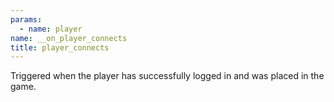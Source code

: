 ```yaml
---
params:
  - name: player
name: __on_player_connects
title: player_connects
---
```


Triggered when the player has successfully logged in and was placed in the game.
